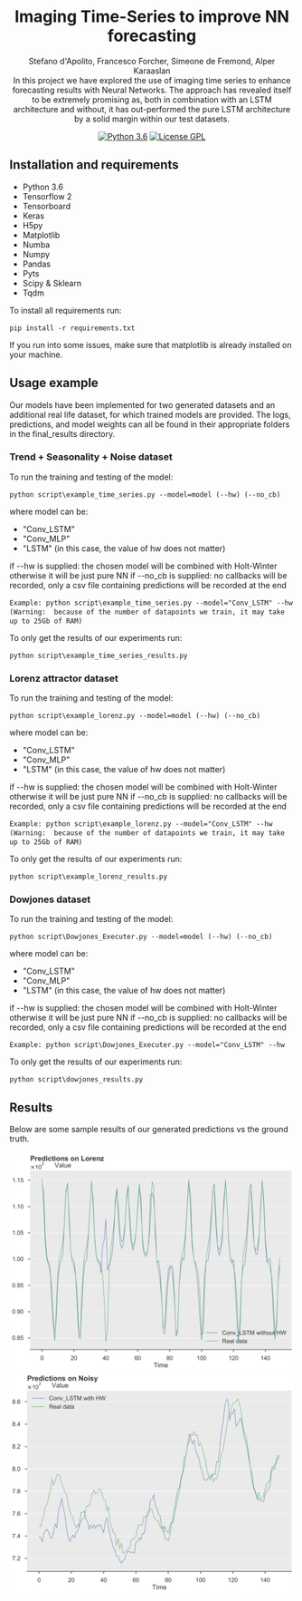 <h1 align="center">
  Imaging Time-Series to improve NN forecasting
</h1>
<p align="center">Stefano d'Apolito, Francesco Forcher, Simeone de Fremond, Alper Karaaslan<br>
In this project we have explored the use of imaging time series to enhance forecasting results with Neural Networks. The approach has revealed itself to be extremely promising as, both in combination with an LSTM architecture and without, it has out-performed the pure LSTM architecture by a solid margin within our test datasets.</p>
<div align="center">
<a href="https://www.python.org/downloads/"><img alt="Python 3.6" src="https://img.shields.io/badge/Python-3.6-brightgreen" /></a>
<a href="https://www.gnu.org/licenses/gpl-3.0.en.html"><img alt="License GPL" src="https://img.shields.io/badge/license-GPL-blue" /></a>
</div>

## Installation and requirements
* Python 3.6
* Tensorflow 2
* Tensorboard
* Keras
* H5py
* Matplotlib
* Numba
* Numpy
* Pandas
* Pyts
* Scipy & Sklearn
* Tqdm

To install all requirements run:
```
pip install -r requirements.txt
```
If you run into some issues, make sure that matplotlib is already installed on your machine.

## Usage example
Our models have been implemented for two generated datasets and an additional real life dataset, for which trained models are provided.
The logs, predictions, and model weights can all be found in their appropriate folders in the final_results directory.
### Trend + Seasonality + Noise dataset
To run the training and testing of the model:
```
python script\example_time_series.py --model=model (--hw) (--no_cb)
```
where model can be:
- "Conv_LSTM"
- "Conv_MLP"
- "LSTM" (in this case, the value of hw does not matter)

if --hw is supplied: the chosen model will be combined with Holt-Winter otherwise it will be just pure NN
if --no_cb is supplied: no callbacks will be recorded, only a csv file containing predictions will be recorded at the end

````
Example: python script\example_time_series.py --model="Conv_LSTM" --hw
(Warning:  because of the number of datapoints we train, it may take up to 25Gb of RAM)
````

To only get the results of our experiments run:
````
python script\example_time_series_results.py
````

### Lorenz attractor dataset
To run the training and testing of the model:
```
python script\example_lorenz.py --model=model (--hw) (--no_cb)
```
where model can be:
- "Conv_LSTM"
- "Conv_MLP"
- "LSTM" (in this case, the value of hw does not matter)

if --hw is supplied: the chosen model will be combined with Holt-Winter otherwise it will be just pure NN
if --no_cb is supplied: no callbacks will be recorded, only a csv file containing predictions will be recorded at the end

````
Example: python script\example_lorenz.py --model="Conv_LSTM" --hw
(Warning:  because of the number of datapoints we train, it may take up to 25Gb of RAM)
````

To only get the results of our experiments run:
````
python script\example_lorenz_results.py
````

### Dowjones dataset
To run the training and testing of the model:
```
python script\Dowjones_Executer.py --model=model (--hw) (--no_cb)
```
where model can be:
- "Conv_LSTM"
- "Conv_MLP"
- "LSTM" (in this case, the value of hw does not matter)

if --hw is supplied: the chosen model will be combined with Holt-Winter otherwise it will be just pure NN
if --no_cb is supplied: no callbacks will be recorded, only a csv file containing predictions will be recorded at the end

````
Example: python script\Dowjones_Executer.py --model="Conv_LSTM" --hw
````

To only get the results of our experiments run:
````
python script\dowjones_results.py
````

## Results
Below are some sample results of our generated predictions vs the ground truth. <br> <br>
<img src="./img/lorenz_conv-lstm-raw-1.jpg" width="600"/>
<img src="./img/noisy_conv-lstm-1.jpg" width="600"/>
